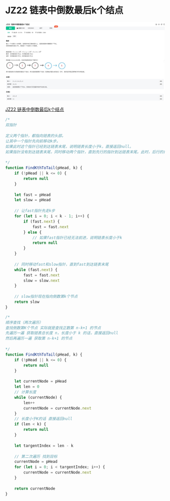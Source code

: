 # JZ22 链表中倒数最后k个结点

![1](./img/JZ22%20链表中倒数最后k个结点.jpg)

[JZ22 链表中倒数最后k个结点](https://www.nowcoder.com/practice/886370fe658f41b498d40fb34ae76ff9?tpId=13&tqId=1377477&ru=/exam/oj/ta&qru=/ta/coding-interviews/question-ranking&sourceUrl=%2Fexam%2Foj%2Fta%3FtpId%3D13)


```js
/* 
双指针

定义两个指针，都指向链表的头部。
让其中一个指针先向前移动k步。
如果此时这个指针已经到达链表末尾，说明链表长度小于k，直接返回null。
如果指针没有到达链表末尾，同时移动两个指针，直到先行的指针到达链表末尾。此时，后行的指针就指向了倒数第k个节点。

*/
function FindKthToTail(pHead, k) {
	if (!pHead || k <= 0) {
		return null
	}

	let fast = pHead
	let slow = pHead

	// 让fast指针先走k步
	for (let i = 0; i < k - 1; i++) {
		if (fast.next) {
			fast = fast.next
		} else {
			// 如果fast指针已经无法前进，说明链表长度小于k
			return null
		}
	}

	// 同时移动fast和slow指针，直到fast到达链表末尾
	while (fast.next) {
		fast = fast.next
		slow = slow.next
	}

	// slow指针现在指向倒数第k个节点
	return slow
}
```



```js
/* 
顺序查找（两次遍历）
查找倒数第K个节点 实际就是查找正数第 n-k+1 的节点
先遍历一遍 获取链表总长度 n，长度小于 k 的话，直接返回null
然后再遍历一遍 获取第 n-k+1 的节点

*/
function FindKthToTail(pHead, k) {
	if (!pHead || k <= 0) {
		return null
	}

	let currentNode = pHead
	let len = 0
	// 计算长度
	while (currentNode) {
		len++
		currentNode = currentNode.next
	}
	// 长度小于K的话 直接返回null
	if (len < k) {
		return null
	}

	let targentIndex = len - k

	// 第二次遍历 找到目标
	currentNode = pHead
	for (let i = 0; i < targentIndex; i++) {
		currentNode = currentNode.next
	}

	return currentNode
}
```
